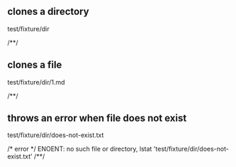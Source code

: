 ## clones a directory
test/fixture/dir

/**/

## clones a file
test/fixture/dir/1.md

/**/

## throws an error when file does not exist
test/fixture/dir/does-not-exist.txt

/* error */
ENOENT: no such file or directory, lstat 'test/fixture/dir/does-not-exist.txt'
/**/